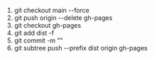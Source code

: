 1. git checkout main --force
2. git push origin --delete gh-pages
3. git checkout gh-pages
4. git add dist -f
5. git commit -m ""
6. git subtree push --prefix dist origin gh-pages
